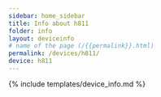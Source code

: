 ```yaml
---
sidebar: home_sidebar
title: Info about h811
folder: info
layout: deviceinfo
# name of the page (/{{permalink}}.html)
permalink: /devices/h811/
device: h811
---
```

{% include templates/device_info.md %}
